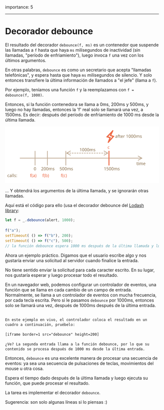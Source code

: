 importance: 5

---

# Decorador debounce

El resultado del decorador `debounce(f, ms)` es un contenedor que suspende las llamadas a `f` hasta que haya `ms` milisegundos de inactividad (sin llamadas, "período de enfriamiento"), luego invoca `f` una vez con los últimos argumentos.

En otras palabras, `debounce` es como un secretario que acepta "llamadas telefónicas", y espera hasta que haya `ms` milisegundos de silencio. Y solo entonces transfiere la última información de llamados a "el jefe" (llama a `f`).

Por ejemplo, teníamos una función `f` y la reemplazamos con `f = debounce(f, 1000)`.

Entonces, si la función contenedora se llama a 0ms, 200ms y 500ms, y luego no hay llamadas, entonces la 'f' real solo se llamará una vez, a 1500ms. Es decir: después del período de enfriamiento de 1000 ms desde la última llamada.

![](debounce.svg)

... Y obtendrá los argumentos de la última llamada, y se ignorarán otras llamadas.

Aquí está el código para ello (usa el decorador debounce del [Lodash library](https://lodash.com/docs/4.17.15#debounce):

```js
let f = _.debounce(alert, 1000);

f("a"); 
setTimeout( () => f("b"), 200);
setTimeout( () => f("c"), 500); 
// la función debounce espera 1000 ms después de la última llamada y luego ejecuta: alert ("c")
```


Ahora un ejemplo práctico. Digamos que el usuario escribe algo y nos gustaría enviar una solicitud al servidor cuando finalice la entrada.

No tiene sentido enviar la solicitud para cada caracter escrito. En su lugar, nos gustaría esperar y luego procesar todo el resultado.

En un navegador web, podemos configurar un controlador de eventos, una función que se llama en cada cambio de un campo de entrada. Normalmente, se llama a un controlador de eventos con mucha frecuencia, por cada tecla escrita. Pero si le pasamos `debounce` por 1000ms, entonces solo se llamará una vez, después de 1000ms después de la última entrada.

```online

En este ejemplo en vivo, el controlador coloca el resultado en un cuadro a continuación, pruébelo:

[iframe border=1 src="debounce" height=200]

¿Ve? La segunda entrada llama a la función debounce, por lo que su contenido se procesa después de 1000 ms desde la última entrada.
```

Entonces, `debounce` es una excelente manera de procesar una secuencia de eventos: ya sea una secuencia de pulsaciones de teclas, movimientos del mouse u otra cosa.


Espera el tiempo dado después de la última llamada y luego ejecuta su función, que puede procesar el resultado.

La tarea es implementar el decorador `debounce`.

Sugerencia: son solo algunas líneas si lo piensas :)
